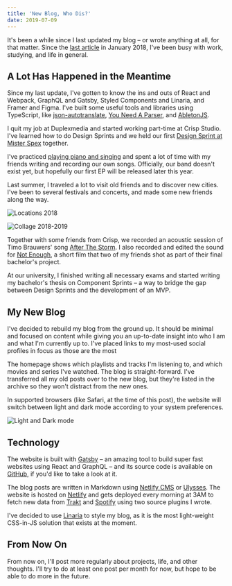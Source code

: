 ```yaml
---
title: 'New Blog, Who Dis?'
date: 2019-07-09
---
```


It's been a while since I last updated my blog – or wrote anything at all, for that matter.
Since the [last article](/blog/3dfine-website) in January 2018, I've been busy with work,
studying, and life in general.

## A Lot Has Happened in the Meantime

Since my last update, I've gotten to know the ins and outs of React and Webpack,
GraphQL and Gatsby, Styled Components and Linaria, and Framer and Figma. I've built
some useful tools and libraries using TypeScript, like [json-autotranslate](https://github.com/leolabs/json-autotranslate), [You Need A Parser](https://ynap.leolabs.org), and [AbletonJS](https://github.com/leolabs/ableton.js).

I quit my job at Duplexmedia and started working part-time at Crisp Studio. I've
learned how to do Design Sprints and we held our first
[Design Sprint at Mister Spex](https://betterinbetween.com/mister-spex-%E2%80%93-rethinking-the-way-we-buy-eyewear-today/) together.

I've practiced [playing piano and singing](https://www.youtube.com/watch?v=HDHX37WMwWA)
and spent a lot of time with my friends writing and recording our own songs. Officially,
our band doesn't exist yet, but hopefully our first EP will be released later this year.

Last summer, I traveled a lot to visit old friends and to discover new cities. I've
been to several festivals and concerts, and made some new friends along the way.

![Locations 2018](/assets/2019/07/locations-2018.png)

![Collage 2018-2019](/assets/2019/07/2018-19-collage.jpg)

Together with some friends from Crisp, we recorded an acoustic session of Timo Brauwers'
song [After The Storm](https://www.youtube.com/watch?v=ZyE-fxSrB3A).
I also recorded and edited the sound for [Not Enough](https://www.youtube.com/watch?v=ZyE-fxSrB3A),
a short film that two of my friends shot as part of their final bachelor's project.

At our university, I finished writing all necessary exams and started writing my
bachelor's thesis on Component Sprints – a way to bridge the gap between
Design Sprints and the development of an MVP.

## My New Blog

I've decided to rebuild my blog from the ground up. It should be minimal and focused
on content while giving you an up-to-date insight into who I am and what I'm
currently up to. I've placed links to my most-used social profiles in focus as those
are the most

The homepage shows which playlists and tracks I'm listening to, and which movies and
series I've watched. The blog is straight-forward. I've transferred all my old posts
over to the new blog, but they're listed in the archive so they won't distract from
the new ones.

In supported browsers (like Safari, at the time of this post), the website will
switch between light and dark mode according to your system preferences.

![Light and Dark mode](/assets/2019/07/website-light-dark.jpg)

## Technology

The website is built with [Gatsby](https://gatsbyjs.org/) – an amazing tool to build
super fast websites using React and GraphQL – and its source code is available on
[GitHub](https://github.com/leolabs/leolabs-org), if you'd like to take a look at it.

The blog posts are written in Markdown using
[Netlify CMS](https://www.netlifycms.org/) or [Ulysses](https://ulysses.app/). The
website is hosted on [Netlify](https://www.netlify.com/) and gets deployed every
morning at 3AM to fetch new data from [Trakt](https://github.com/leolabs/gatsby-source-trakt-tmdb) and [Spotify](https://github.com/leolabs/gatsby-source-spotify) using two source plugins I wrote.

I've decided to use [Linaria](https://github.com/callstack/linaria) to style my blog,
as it is the most light-weight CSS-in-JS solution that exists at the moment.

## From Now On

From now on, I'll post more regularly about projects, life, and other thoughts. I'll
try to do at least one post per month for now, but hope to be able to do more in the
future.
